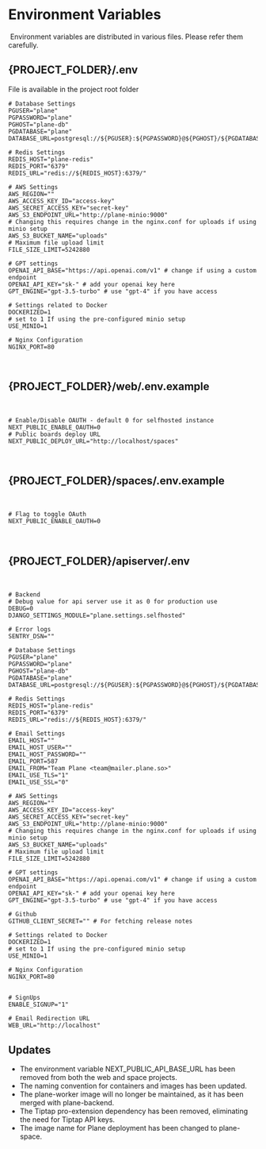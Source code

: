 # Environment Variables
​
Environment variables are distributed in various files. Please refer them carefully. 

## {PROJECT_FOLDER}/.env
File is available in the project root folder​

```
# Database Settings
PGUSER="plane"
PGPASSWORD="plane"
PGHOST="plane-db"
PGDATABASE="plane"
DATABASE_URL=postgresql://${PGUSER}:${PGPASSWORD}@${PGHOST}/${PGDATABASE}
​
# Redis Settings
REDIS_HOST="plane-redis"
REDIS_PORT="6379"
REDIS_URL="redis://${REDIS_HOST}:6379/"
​
# AWS Settings
AWS_REGION=""
AWS_ACCESS_KEY_ID="access-key"
AWS_SECRET_ACCESS_KEY="secret-key"
AWS_S3_ENDPOINT_URL="http://plane-minio:9000"
# Changing this requires change in the nginx.conf for uploads if using minio setup
AWS_S3_BUCKET_NAME="uploads"
# Maximum file upload limit
FILE_SIZE_LIMIT=5242880
​
# GPT settings
OPENAI_API_BASE="https://api.openai.com/v1" # change if using a custom endpoint
OPENAI_API_KEY="sk-" # add your openai key here
GPT_ENGINE="gpt-3.5-turbo" # use "gpt-4" if you have access
​
# Settings related to Docker
DOCKERIZED=1
# set to 1 If using the pre-configured minio setup
USE_MINIO=1
​
# Nginx Configuration
NGINX_PORT=80
```
​
## {PROJECT_FOLDER}/web/.env.example
​
```
# Enable/Disable OAUTH - default 0 for selfhosted instance
NEXT_PUBLIC_ENABLE_OAUTH=0
# Public boards deploy URL
NEXT_PUBLIC_DEPLOY_URL="http://localhost/spaces"
```
​
## {PROJECT_FOLDER}/spaces/.env.example
​
```
# Flag to toggle OAuth
NEXT_PUBLIC_ENABLE_OAUTH=0
```
​
## {PROJECT_FOLDER}/apiserver/.env
​
```
# Backend
# Debug value for api server use it as 0 for production use
DEBUG=0
DJANGO_SETTINGS_MODULE="plane.settings.selfhosted"
​
# Error logs
SENTRY_DSN=""
​
# Database Settings
PGUSER="plane"
PGPASSWORD="plane"
PGHOST="plane-db"
PGDATABASE="plane"
DATABASE_URL=postgresql://${PGUSER}:${PGPASSWORD}@${PGHOST}/${PGDATABASE}
​
# Redis Settings
REDIS_HOST="plane-redis"
REDIS_PORT="6379"
REDIS_URL="redis://${REDIS_HOST}:6379/"
​
# Email Settings
EMAIL_HOST=""
EMAIL_HOST_USER=""
EMAIL_HOST_PASSWORD=""
EMAIL_PORT=587
EMAIL_FROM="Team Plane <team@mailer.plane.so>"
EMAIL_USE_TLS="1"
EMAIL_USE_SSL="0"
​
# AWS Settings
AWS_REGION=""
AWS_ACCESS_KEY_ID="access-key"
AWS_SECRET_ACCESS_KEY="secret-key"
AWS_S3_ENDPOINT_URL="http://plane-minio:9000"
# Changing this requires change in the nginx.conf for uploads if using minio setup
AWS_S3_BUCKET_NAME="uploads"
# Maximum file upload limit
FILE_SIZE_LIMIT=5242880
​
# GPT settings
OPENAI_API_BASE="https://api.openai.com/v1" # change if using a custom endpoint
OPENAI_API_KEY="sk-" # add your openai key here
GPT_ENGINE="gpt-3.5-turbo" # use "gpt-4" if you have access
​
# Github
GITHUB_CLIENT_SECRET="" # For fetching release notes
​
# Settings related to Docker
DOCKERIZED=1
# set to 1 If using the pre-configured minio setup
USE_MINIO=1
​
# Nginx Configuration
NGINX_PORT=80
​
​
# SignUps
ENABLE_SIGNUP="1"
​
# Email Redirection URL
WEB_URL="http://localhost"
```
## Updates​
- The environment variable NEXT_PUBLIC_API_BASE_URL has been removed from both the web and space projects.
- The naming convention for containers and images has been updated.
- The plane-worker image will no longer be maintained, as it has been merged with plane-backend.
- The Tiptap pro-extension dependency has been removed, eliminating the need for Tiptap API keys.
- The image name for Plane deployment has been changed to plane-space.
